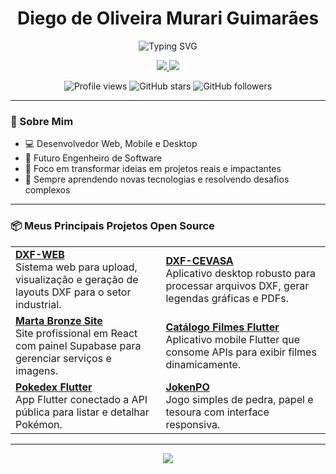 <h1 align="center"> Diego de Oliveira Murari Guimarães </h1>

<p align="center">
  <img src="https://readme-typing-svg.demolab.com?font=Fira+Code&weight=600&size=24&pause=1000&color=F75590&center=true&vCenter=true&width=435&lines=Desenvolvedor+Web+%2F+Mobile+%2F+Desktop;Futuro+Engenheiro+de+Software;Apaixonado+por+resolver+problemas;Sempre+aprendendo+e+evoluindo" alt="Typing SVG" />
</p>

<p align="center">
  <a href="https://www.linkedin.com/in/diegomurari/">
    <img src="https://img.shields.io/badge/-LinkedIn-0A66C2?logo=linkedin&logoColor=white&style=for-the-badge" />
  </a>
  <a href="https://github.com/DiegoMurari">
    <img src="https://img.shields.io/badge/-GitHub-181717?logo=github&logoColor=white&style=for-the-badge" />
  </a>
</p>

<p align="center">
  <img src="https://komarev.com/ghpvc/?username=DiegoMurari&style=for-the-badge" alt="Profile views" />
  <img src="https://img.shields.io/github/stars/DiegoMurari?style=for-the-badge" alt="GitHub stars" />
  <img src="https://img.shields.io/github/followers/DiegoMurari?style=for-the-badge" alt="GitHub followers" />
</p>

---

### 🌟 Sobre Mim

- 💻 Desenvolvedor Web, Mobile e Desktop  
- 🚀 Futuro Engenheiro de Software  
- 🎯 Foco em transformar ideias em projetos reais e impactantes  
- 🌱 Sempre aprendendo novas tecnologias e resolvendo desafios complexos  

---

### 📦 Meus Principais Projetos Open Source

<table>
  <tr>
    <td>
      <b><a href="https://github.com/DiegoMurari/dxf-web">DXF-WEB</a></b><br>
      Sistema web para upload, visualização e geração de layouts DXF para o setor industrial.
    </td>
    <td>
      <b><a href="https://github.com/DiegoMurari/dxf-cevasa">DXF-CEVASA</a></b><br>
      Aplicativo desktop robusto para processar arquivos DXF, gerar legendas gráficas e PDFs.
    </td>
  </tr>
  <tr>
    <td>
      <b><a href="https://github.com/DiegoMurari/marta-bronze">Marta Bronze Site</a></b><br>
      Site profissional em React com painel Supabase para gerenciar serviços e imagens.
    </td>
    <td>
      <b><a href="https://github.com/DiegoMurari/Catalogo-Filmes-Flutter">Catálogo Filmes Flutter</a></b><br>
      Aplicativo mobile Flutter que consome APIs para exibir filmes dinamicamente.
    </td>
  </tr>
  <tr>
    <td>
      <b><a href="https://github.com/DiegoMurari/Pokedex">Pokedex Flutter</a></b><br>
      App Flutter conectado a API pública para listar e detalhar Pokémon.
    </td>
    <td>
      <b><a href="https://github.com/DiegoMurari/JokenPO">JokenPO</a></b><br>
      Jogo simples de pedra, papel e tesoura com interface responsiva.
    </td>
  </tr>
</table>

---

<p align="center">
  <img src="https://github-readme-stats.vercel.app/api?username=DiegoMurari&show_icons=true&theme=radical" />
</p>
